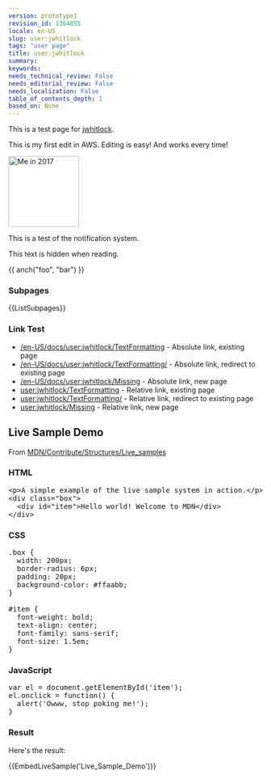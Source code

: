 ```yaml
---
version: prototype1
revision_id: 1364855
locale: en-US
slug: user:jwhitlock
tags: "user page"
title: user:jwhitlock
summary: 
keywords: 
needs_technical_review: False
needs_editorial_review: False
needs_localization: False
table_of_contents_depth: 1
based_on: None
---
```

<p>This is a test page for <a href="/en-US/profiles/jwhitlock">jwhitlock</a>.</p>

<p>This is my first edit in AWS. Editing is easy! And works every time!</p>

<p><img alt="Me in 2017" src="https://mdn.mozillademos.org/files/15321/avatar_2017.jpg" style="height:140px; width:140px" /></p>

<p>This is a test of the notification system.</p>

<div class="hidden">
<p>This text is hidden when reading.</p>
</div>

<p>{{ anch("foo", "bar") }}</p>

<h3 id="Subpages">Subpages</h3>

<p>{{ListSubpages}}</p>

<h3 id="Link_Test">Link Test</h3>

<ul>
 <li><a href="/en-US/docs/user%3Ajwhitlock/TextFormatting">/en-US/docs/user:jwhitlock/TextFormatting</a> - Absolute link, existing page</li>
 <li><a href="/en-US/docs/user%3Ajwhitlock/TextFormatting/">/en-US/docs/user:jwhitlock/TextFormatting/</a> - Absolute link, redirect to existing page</li>
 <li><a href="/en-US/docs/user%3Ajwhitlock/Missing">/en-US/docs/user:jwhitlock/Missing</a> - Absolute link, new page</li>
 <li><a href="user%3Ajwhitlock/TextFormatting">user:jwhitlock/TextFormatting</a> - Relative link, existing page</li>
 <li><a href="user%3Ajwhitlock/TextFormatting/">user:jwhitlock/TextFormatting/</a> - Relative link, redirect to existing page</li>
 <li><a href="user%3Ajwhitlock/Missing">user:jwhitlock/Missing</a> - Relative link, new page</li>
</ul>

<h2 id="Live_Sample_Demo">Live Sample Demo</h2>

<p>From <a href="/en-US/docs/MDN/Contribute/Structures/Live_samples">MDN/Contribute/Structures/Live_samples</a></p>

<h3 id="HTML">HTML</h3>

<pre class="brush: html line-numbers  language-html">
&lt;p&gt;A simple example of the live sample system in action.&lt;/p&gt;
&lt;div class="box"&gt;
  &lt;div id="item"&gt;Hello world! Welcome to MDN&lt;/div&gt;
&lt;/div&gt;
</pre>

<h3 id="CSS">CSS</h3>

<pre class="brush: css line-numbers  language-css">
.box {
  width: 200px;
  border-radius: 6px;
  padding: 20px;
  background-color: #ffaabb;
}

#item {
  font-weight: bold;
  text-align: center;
  font-family: sans-serif;
  font-size: 1.5em;
}
</pre>

<h3 id="JavaScript">JavaScript</h3>

<pre class="brush: js line-numbers  language-js">
var el = document.getElementById('item');
el.onclick = function() {
  alert('Owww, stop poking me!');
}
</pre>

<h3 id="Result">Result</h3>

<p>Here's the result:</p>

<p>{{EmbedLiveSample('Live_Sample_Demo')}}</p>

